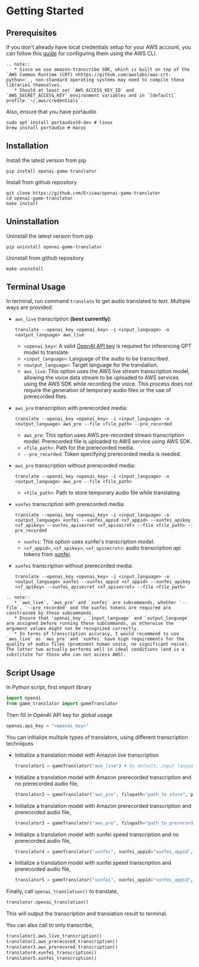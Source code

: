 # Getting Started

## Prerequisites
If you don't already have local credentials setup for your AWS account, you can follow this [guide](https://docs.aws.amazon.com/cli/latest/userguide/cli-configure-files.html) for configuring them using the AWS CLI.

```eval_rst
.. note::
   * Since we use amazon-transcribe SDK, which is built on top of the `AWS Common Runtime (CRT) <https://github.com/awslabs/aws-crt-python>`_, non-standard operating systems may need to compile these libraries themselves.
   * Should at least set `AWS_ACCESS_KEY_ID` and `AWS_SECRET_ACCESS_KEY` environment variables and in `[default]` profile `~/.aws/credentials`.
```

Also, ensure that you have portaudio
```shell
sudo apt install portaudio19-dev # linux
brew install portaudio # macos
```

## Installation
Install the latest version from pip
```shell
pip install openai-game-translator
```
Install from github repository
```shell
git clone https://github.com/Erisae/openai-game-translator
cd openai-game-translator
make install
```

## Uninstallation
Uninstall the latest version from pip
```shell
pip uninstall openai-game-translator
```
Uninstall from github repository
```shell
make uninstall
```

## Terminal Usage
In terminal, run command `translate` to get audio translated to text. Multiple ways are provided:
- `aws_live` transcription **(best currently)**:
    ```shell
    translate --openai_key <openai_key> -i <input_language> -o <output_language> aws_live
    ```
    - `<openai_key>`: A valid [OpenAI API key](https://platform.openai.com/account/api-keys) is required for inferencing GPT model to translate.
    - `<input_language>`: Language of the audio to be transcribed.
    - `<output_language>`: Target language for the translation.
    - `aws_live`: This option uses the AWS live stream transcription model, allowing the voice data stream to be uploaded to AWS services using the AWS SDK while recording the voice. This process does not require the generation of temporary audio files or the use of prerecorded files. 

- `aws_pre` transcription with prerecorded media:
    ```shell
    translate --openai_key <openai_key> -i <input_language> -o <output_language> aws_pre --file <file_path> --pre_recorded
    ```
    - `aws_pre`: This option uses AWS pre-recorded stream transcription model. Prerecorded file is uploaded to AWS service using AWS SDK.
    - `<file_path>`: Path for the prerecorded media.
    - `--pre_recorded`: Token specifying prerecorded media is needed.
- `aws_pre` transcription without prerecorded media:
    ```shell
    translate --openai_key <openai_key> -i <input_language> -o <output_language> aws_pre --file <file_path>
    ```
    - `<file_path>`: Path to store temporary audio file while translating.
- `xunfei` transcription with prerecorded media:
    ```shell
    translate --openai_key <openai_key> -i <input_language> -o <output_language> xunfei --xunfei_appid <xf_appid> --xunfei_apikey  <xf_apikey> --xunfei_apisecret <xf_apisecret> --file <file_path> --pre_recorded 
    ```
    - `xunfei`: This option uses xunfei's transcription model.
    - `<xf_appid>`, `<xf_apikey>`, `<xf_apisecret>`: audio transcription api tokens from [xunfei](https://www.xfyun.cn/).
- `xunfei` transcription without prerecorded media:
    ```shell
    translate --openai_key <openai_key> -i <input_language> -o <output_language> xunfei --xunfei_appid <xf_appid> --xunfei_apikey  <xf_apikey> --xunfei_apisecret <xf_apisecret> --file <file_path>
    ```

```eval_rst
.. note::
   * `aws_live`, `aws_pre` and `xunfei` are subcommands, whether `--file`, `--pre_recorded` and the xunfei tokens are required are constrained by these subcommands. 
   * Ensure that `openai_key`, `input_language` and `output_language` are assigned before running these subcommands, as otherwise the argument values might not be recognized correctly.
   * In terms of transcription accuracy, I would recommend to use `aws_live` as `aws_pre` and `xunfei` have high requirements for the quality of audio files (prominent human voice, no significant noise). The latter two actually performs well in ideal conditions (and is a substitute for those who can not access AWS). 
```

## Script Usage
In Python script, first import library
```python
import openai
from game_translator import gameTranslator
```
Then fill in OpenAI API key for global usage
```python
openai.api_key = "<openai_key>"
```
You can initialize multiple types of translators, using different transcription techniques
- Initialize a translation model with Amazon live transcription
    ```python
    translator1 = gameTranslator("aws_live") # by default, input language is Chinese and output language is English
    ```
- Initialize a translation model with Amazon prerecorded transcription and no prerecorded audio file,
    ```python
    translator2 = gameTranslator("aws_pre", filepath="path_to_store", prerecorded=False)
    ```
- Initialize a translation model with Amazon prerecorded transcription and prerecorded audio file,
    ```python
    translator3 = gameTranslator("aws_pre", filepath="path_to_prerecorded", prerecorded=True)
    ```
- Initialize a translation model with xunfei speed transcription and no prerecorded audio file,
    ```python
    translator4 = gameTranslator("xunfei", xunfei_appid="xunfei_appid", xunfei_apikey="xunfei_apikey", xunfei_apisecret="xunfei_apisecret", filepath="path_to_store", prerecorded=False)
    ```
- Initialize a translation model with xunfei speed transcription and prerecorded audio file,
    ```python
    translator5 = gameTranslator("xunfei", xunfei_appid="xunfei_appid", xunfei_apikey="xunfei_apikey", xunfei_apisecret="xunfei_apisecret",  filepath="path_to_prerecorded", prerecorded=True)
    ```
Finally, call `openai_translation()` to translate,
```python
translator.openai_translation()
```
This will output the transcription and translation result to terminal.

You can also call to only transcribe,
```python
translator1.aws_live_transcription()
translator2.aws_prerecored_transcription()
translator3.aws_prerecored_transcription()
translator4.xunfei_transcription()
translator5.xunfei_transcription()
```